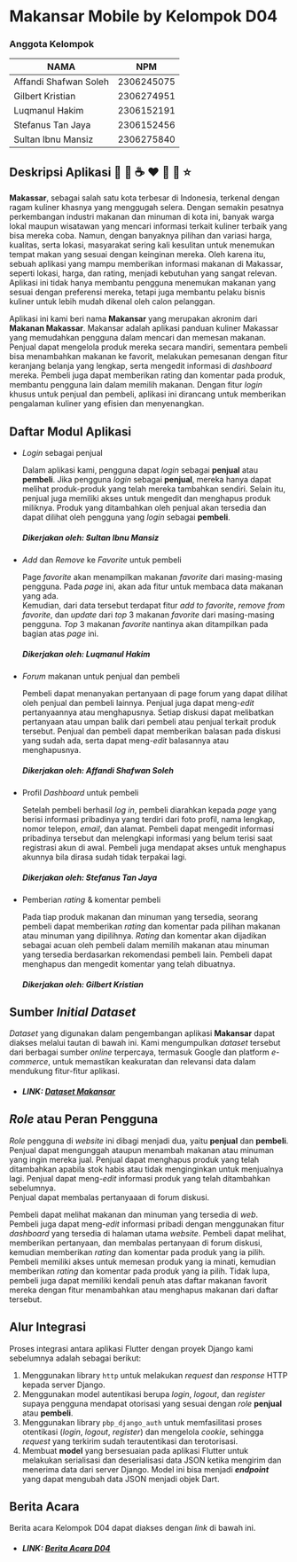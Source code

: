 
# Makansar Mobile by Kelompok D04
### Anggota Kelompok

| NAMA                  | NPM           |
| ----------------------|---------------| 
| Affandi Shafwan Soleh | 2306245075    | 
| Gilbert Kristian      | 2306274951    |
| Luqmanul Hakim        | 2306152191    |
| Stefanus Tan Jaya     | 2306152456    |
| Sultan Ibnu Mansiz    | 2306275840    |

## Deskripsi Aplikasi :curry: :fork_and_knife: :coffee: :heart: :speech_balloon: :shopping_cart: :star:

**Makassar**, sebagai salah satu kota terbesar di Indonesia, terkenal dengan ragam kuliner khasnya yang menggugah selera. 
Dengan semakin pesatnya perkembangan industri makanan dan minuman di kota ini, banyak warga lokal maupun wisatawan yang mencari informasi terkait kuliner terbaik yang bisa mereka coba. 
Namun, dengan banyaknya pilihan dan variasi harga, kualitas, serta lokasi, masyarakat sering kali kesulitan untuk menemukan tempat makan yang sesuai dengan keinginan mereka. 
Oleh karena itu, sebuah aplikasi yang mampu memberikan informasi makanan di Makassar, seperti lokasi, harga, dan rating, menjadi kebutuhan yang sangat relevan. 
Aplikasi ini tidak hanya membantu pengguna menemukan makanan yang sesuai dengan preferensi mereka, tetapi juga membantu pelaku bisnis kuliner untuk lebih mudah dikenal oleh calon pelanggan.

Aplikasi ini kami beri nama **Makansar** yang merupakan akronim dari **Makanan Makassar**. Makansar adalah aplikasi panduan kuliner Makassar yang memudahkan pengguna dalam mencari dan memesan makanan. Penjual dapat mengelola produk mereka secara mandiri, sementara pembeli bisa menambahkan makanan ke favorit, melakukan pemesanan dengan fitur keranjang belanja yang lengkap, serta mengedit informasi di *dashboard* mereka. Pembeli juga dapat memberikan rating dan komentar pada produk, membantu pengguna lain dalam memilih makanan. Dengan fitur *login* khusus untuk penjual dan pembeli, aplikasi ini dirancang untuk memberikan pengalaman kuliner yang efisien dan menyenangkan.

## Daftar Modul Aplikasi

* _Login_ sebagai penjual

    Dalam aplikasi kami, pengguna dapat _login_ sebagai **penjual** atau **pembeli**. 
    Jika pengguna _login_ sebagai **penjual**, mereka hanya dapat melihat produk-produk yang telah mereka tambahkan sendiri. 
    Selain itu, penjual juga memiliki akses untuk mengedit dan menghapus produk miliknya. 
    Produk yang ditambahkan oleh penjual akan tersedia dan dapat dilihat oleh pengguna yang _login_ sebagai **pembeli**.

    ##### Dikerjakan oleh: Sultan Ibnu Mansiz 

* _Add_ dan _Remove_ ke _Favorite_ untuk pembeli

    Page _favorite_ akan menampilkan makanan _favorite_ dari masing-masing pengguna.
    Pada _page_ ini, akan ada fitur untuk membaca data makanan yang ada.  
    Kemudian, dari data tersebut terdapat fitur _add to favorite_, _remove from_ _favorite_, dan _update_ dari _top_ 3 makanan _favorite_ dari masing-masing pengguna. 
    _Top_ 3 makanan _favorite_ nantinya akan ditampilkan pada bagian atas _page_ ini.

    ##### Dikerjakan oleh: Luqmanul Hakim

* _Forum_ makanan untuk penjual dan pembeli

    Pembeli dapat menanyakan pertanyaan di page forum yang dapat dilihat oleh penjual dan pembeli lainnya. Penjual juga dapat meng-_edit_ pertanyaannya atau menghapusnya. Setiap diskusi dapat melibatkan pertanyaan atau umpan balik dari pembeli atau penjual terkait produk tersebut.
    Penjual dan pembeli dapat memberikan balasan pada diskusi yang sudah ada, serta dapat meng-_edit_ balasannya atau menghapusnya.

    ##### Dikerjakan oleh: Affandi Shafwan Soleh

* Profil _Dashboard_ untuk pembeli

    Setelah pembeli berhasil _log in_, pembeli diarahkan kepada _page_ yang berisi informasi pribadinya yang terdiri dari foto profil, nama lengkap, nomor telepon, _email_, dan alamat. 
    Pembeli dapat mengedit informasi pribadinya tersebut dan melengkapi informasi yang belum terisi saat registrasi akun di awal. 
    Pembeli juga mendapat akses untuk menghapus akunnya bila dirasa sudah tidak terpakai lagi.
  
    ##### Dikerjakan oleh: Stefanus Tan Jaya

* Pemberian _rating_ & komentar pembeli

    Pada tiap produk makanan dan minuman yang tersedia, seorang pembeli dapat memberikan _rating_ dan komentar pada pilihan makanan atau minuman yang dipilihnya. 
    _Rating_ dan komentar akan dijadikan sebagai acuan oleh pembeli dalam memilih makanan atau minuman yang tersedia berdasarkan rekomendasi pembeli lain. 
    Pembeli dapat menghapus dan mengedit komentar yang telah dibuatnya.

    ##### Dikerjakan oleh: Gilbert Kristian

## Sumber _Initial Dataset_
_Dataset_ yang digunakan dalam pengembangan aplikasi **Makansar** dapat diakses melalui tautan di bawah ini. Kami mengumpulkan _dataset_ tersebut dari berbagai sumber *online* terpercaya, termasuk Google dan platform _e-commerce_, untuk memastikan keakuratan dan relevansi data dalam mendukung fitur-fitur aplikasi.

* ##### LINK: [Dataset Makansar](https://docs.google.com/spreadsheets/d/15Phx5eEcQyXIlRXnik7vvG9ARDdfnjWsjejs8jLbDwg/edit?usp=sharing)

## _Role_ atau Peran Pengguna
_Role_ pengguna di _website_ ini dibagi menjadi dua, yaitu **penjual** dan **pembeli**. 
Penjual dapat mengunggah ataupun menambah makanan atau minuman yang ingin mereka jual. 
Penjual dapat menghapus produk yang telah ditambahkan apabila stok habis atau tidak menginginkan untuk menjualnya lagi. 
Penjual dapat meng-_edit_ 
informasi produk yang telah ditambahkan sebelumnya.  
Penjual dapat membalas pertanyaaan di forum diskusi.


Pembeli dapat melihat makanan dan minuman yang tersedia di _web_. 
Pembeli juga dapat meng-_edit_ informasi pribadi dengan menggunakan fitur _dashboard_ yang tersedia di halaman utama _website_. 
Pembeli dapat melihat, memberikan pertanyaan, dan membalas pertanyaan di forum diskusi, kemudian memberikan _rating_ dan komentar pada produk yang ia pilih. 
Pembeli memiliki akses untuk memesan produk yang ia minati, kemudian memberikan _rating_ dan komentar pada produk yang ia pilih. 
Tidak lupa, pembeli juga dapat memiliki kendali penuh atas daftar makanan favorit mereka dengan fitur menambahkan atau menghapus makanan dari daftar tersebut.

## Alur Integrasi
Proses integrasi antara aplikasi Flutter dengan proyek Django kami sebelumnya adalah sebagai berikut:
1. Menggunakan library `http` untuk melakukan *request* dan *response* HTTP kepada server Django. 
2. Menggunakan model autentikasi berupa _login_, _logout_, dan _register_ supaya pengguna mendapat otorisasi yang sesuai dengan *role* **penjual** atau **pembeli**.
3. Menggunakan library `pbp_django_auth` untuk memfasilitasi proses otentikasi (_login_, _logout_, _register_) dan mengelola *cookie*, sehingga *request* yang terkirim sudah terautentikasi dan terotorisasi.
4. Membuat **model** yang bersesuaian pada aplikasi Flutter untuk melakukan serialisasi dan deserialisasi data JSON ketika mengirim dan menerima data dari server Django. Model ini bisa menjadi ***endpoint*** yang dapat mengubah data JSON menjadi objek Dart.

## Berita Acara
Berita acara Kelompok D04 dapat diakses dengan *link* di bawah ini.
* ##### LINK: [Berita Acara D04](https://docs.google.com/spreadsheets/d/1O9_EnhQbVP-6foQNO9U4D_c81BL6zgiMFKff95rVhBM/edit?usp=sharing)